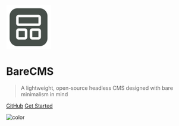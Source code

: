 <img src="assets/barecms.png" alt="BareCMS Logo" width="120" height="120">

# BareCMS

> A lightweight, open-source headless CMS designed with bare minimalism in mind

[GitHub](https://github.com/snowztech/barecms)
[Get Started](#welcome-to-barecms)

![color](#eeeeee)
